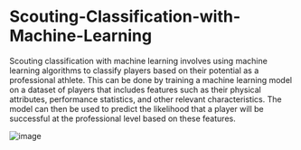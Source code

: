 # Scouting-Classification-with-Machine-Learning

Scouting classification with machine learning involves using machine learning algorithms to classify players based on their potential as a professional athlete. This can be done by training a machine learning model on a dataset of players that includes features such as their physical attributes, performance statistics, and other relevant characteristics. The model can then be used to predict the likelihood that a player will be successful at the professional level based on these features.

![image](https://user-images.githubusercontent.com/58263509/209378576-d1cb84ef-a226-4103-998b-2c9d1f17c1a9.png)

